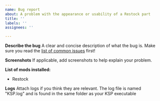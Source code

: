 ```yaml
---
name: Bug report
about: A problem with the appearance or usability of a Restock part
title: ''
labels: ''
assignees: ''

---
```


**Describe the bug**
A clear and concise description of what the bug is. Make sure you read the [list of common issues](https://github.com/PorktoberRevolution/ReStocked/issues/581) first!

**Screenshots**
If applicable, add screenshots to help explain your problem.

**List of mods installed:**
 - Restock

**Logs**
Attach logs if you think they are relevant. The log file is named "KSP.log" and is found in the same folder as your KSP executable
